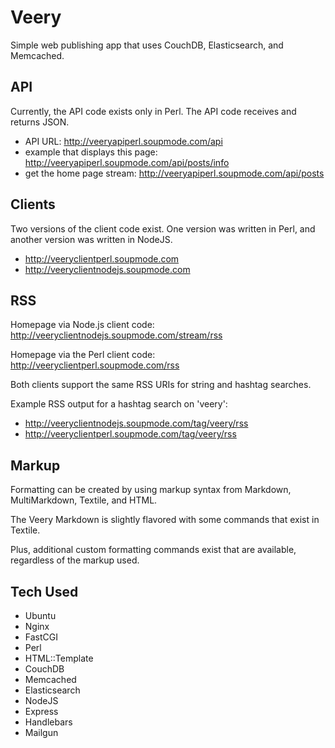 # Veery

Simple web publishing app that uses CouchDB, Elasticsearch, and Memcached.


## API

Currently, the API code exists only in Perl. The API code receives and returns JSON.

* API URL: <http://veeryapiperl.soupmode.com/api>
 * example that displays this page: <http://veeryapiperl.soupmode.com/api/posts/info>
 * get the home page stream: <http://veeryapiperl.soupmode.com/api/posts>


## Clients

Two versions of the client code exist. One version was written in Perl, and another version was written in NodeJS.

* <http://veeryclientperl.soupmode.com>
* <http://veeryclientnodejs.soupmode.com>



## RSS

Homepage via Node.js client code:  
<http://veeryclientnodejs.soupmode.com/stream/rss>

Homepage via the Perl client code:  
<http://veeryclientperl.soupmode.com/rss>


Both clients support the same RSS URIs for string and hashtag searches. 

Example RSS output for a hashtag search on 'veery':

* <http://veeryclientnodejs.soupmode.com/tag/veery/rss>
* <http://veeryclientperl.soupmode.com/tag/veery/rss>


## Markup

Formatting can be created by using markup syntax from Markdown, MultiMarkdown, Textile, and HTML.

The Veery Markdown is slightly flavored with some commands that exist in Textile.

Plus, additional custom formatting commands exist that are available, regardless of the markup used.


## Tech Used

* Ubuntu
* Nginx
* FastCGI
* Perl
* HTML::Template
* CouchDB
* Memcached
* Elasticsearch
* NodeJS
* Express
* Handlebars
* Mailgun




